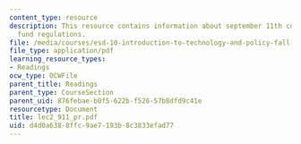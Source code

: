 ```yaml
---
content_type: resource
description: This resource contains information about september 11th compensation
  fund regulations.
file: /media/courses/esd-10-introduction-to-technology-and-policy-fall-2006/d4d0a6388ffc9ae7193b8c3833efad77_lec2_911_pr.pdf
file_type: application/pdf
learning_resource_types:
- Readings
ocw_type: OCWFile
parent_title: Readings
parent_type: CourseSection
parent_uid: 876febae-b0f5-622b-f526-57b8dfd9c41e
resourcetype: Document
title: lec2_911_pr.pdf
uid: d4d0a638-8ffc-9ae7-193b-8c3833efad77
---
```

